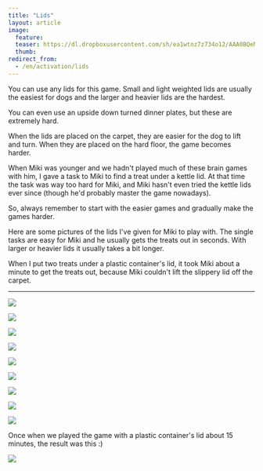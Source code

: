 ```yaml
---
title: "Lids"
layout: article
image:
  feature:
  teaser: https://dl.dropboxusercontent.com/sh/ea1wtnz7z734o12/AAA0BQeNncZWHUuOLx0PC7cOa/aktivointi/kannet/DSC56665%20-%20Copy-245px.jpg
  thumb:
redirect_from:
  - /en/activation/lids
---
```


You can use any lids for this game. Small and light weighted lids are usually the easiest for dogs and the larger and heavier lids are the hardest.

You can even use an upside down turned dinner plates, but these are extremely hard.

When the lids are placed on the carpet, they are easier for the dog to lift and turn. When they are placed on the hard floor, the game becomes harder.

When Miki was younger and we hadn't played much of these brain games with him, I gave a task to Miki to find a treat under a kettle lid. At that time the task was way too hard for Miki, and Miki hasn't even tried the kettle lids ever since (though he'd probably master the game nowadays).

So, always remember to start with the easier games and gradually make the games harder.

Here are some pictures of the lids I've given for Miki to play with. The single tasks are easy for Miki and he usually gets the treats out in seconds. With larger or heavier lids it usually takes a bit longer.

When I put two treats under a plastic container's lid, it took Miki about a minute to get the treats out, because Miki couldn't lift the slippery lid off the carpet.

---

[![](https://dl.dropboxusercontent.com/sh/ea1wtnz7z734o12/AAAKACi8GFBL9iHQ6PZsBfj_a/aktivointi/kannet/DSC56656-800px.jpg)](https://dl.dropboxusercontent.com/sh/ea1wtnz7z734o12/AABTMH-_fmqxJ-3f5bnNzY_sa/aktivointi/kannet/DSC56656.jpg)

[![](https://dl.dropboxusercontent.com/sh/ea1wtnz7z734o12/AAA47XABwcG_JHWxn-GFMbENa/aktivointi/kannet/DSC56665-800px.jpg)](https://dl.dropboxusercontent.com/sh/ea1wtnz7z734o12/AACmbhReKmdnjUgjkY47Z9Hwa/aktivointi/kannet/DSC56665.jpg)

[![](https://dl.dropboxusercontent.com/sh/ea1wtnz7z734o12/AADI7WbCoOoWdbHRUklbquaRa/aktivointi/kannet/DSC56671-800px.jpg)](https://dl.dropboxusercontent.com/sh/ea1wtnz7z734o12/AACWB60j9fM2sDdwjB70ZIa8a/aktivointi/kannet/DSC56671.jpg)

[![](https://dl.dropboxusercontent.com/sh/ea1wtnz7z734o12/AACuM888zXTHMzB0gAfISDLoa/aktivointi/kannet/DSC56322-800px.jpg)](https://dl.dropboxusercontent.com/sh/ea1wtnz7z734o12/AABkEc-XV35O-UeXLksdLGQAa/aktivointi/kannet/DSC56322.jpg)

[![](https://dl.dropboxusercontent.com/sh/ea1wtnz7z734o12/AAANS-yCLyf9EsAO8dB0rhxTa/aktivointi/kannet/DSC56376-800px.jpg)](https://dl.dropboxusercontent.com/sh/ea1wtnz7z734o12/AACjr8qYibGXoOKx2SnxReeQa/aktivointi/kannet/DSC56376.jpg)

[![](https://dl.dropboxusercontent.com/sh/ea1wtnz7z734o12/AADRWXOBBSinGDa_qJfcfLVwa/aktivointi/kannet/DSC56406-800px.jpg)](https://dl.dropboxusercontent.com/sh/ea1wtnz7z734o12/AADhCmsDxrzJTNbGHOEviluOa/aktivointi/kannet/DSC56406.jpg)

[![](https://dl.dropboxusercontent.com/sh/ea1wtnz7z734o12/AABXrDgNBVhwH1e4rs77ya_ma/aktivointi/kannet/DSC56227-800px.jpg)](https://dl.dropboxusercontent.com/sh/ea1wtnz7z734o12/AADSHAfchylTqK-G3ds9Ph2ya/aktivointi/kannet/DSC56227.jpg)

[![](https://dl.dropboxusercontent.com/sh/ea1wtnz7z734o12/AADK43nf8hQ4YeNjgLsnPa3_a/aktivointi/kannet/DSC56295-800px.jpg)](https://dl.dropboxusercontent.com/sh/ea1wtnz7z734o12/AABrP6vsoeXBg9IZEf3QQOe5a/aktivointi/kannet/DSC56295.jpg)

[![](https://dl.dropboxusercontent.com/sh/ea1wtnz7z734o12/AAA41LJXmhQFXO-6AFkmBfrYa/aktivointi/kannet/DSC56302-800px.jpg)](https://dl.dropboxusercontent.com/sh/ea1wtnz7z734o12/AAAK8Azg4dL2NqNr8-u7SxgNa/aktivointi/kannet/DSC56302.jpg)

Once when we played the game with a plastic container's lid about 15 minutes, the result was this :)

[![](https://dl.dropboxusercontent.com/sh/ea1wtnz7z734o12/AADuKaRBL7TZdJ7H51Q54E7Ga/aktivointi/kannet/DSC56307-800px.jpg)](https://dl.dropboxusercontent.com/sh/ea1wtnz7z734o12/AAAi816uxYy3F-Wc-JZuSrmta/aktivointi/kannet/DSC56307.jpg)
